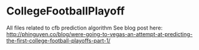 CollegeFootballPlayoff
======================

All files related to cfb prediction algorithm
See blog post here:
http://phinguyen.co/blog/were-going-to-vegas-an-attempt-at-predicting-the-first-college-football-playoffs-part-1/
